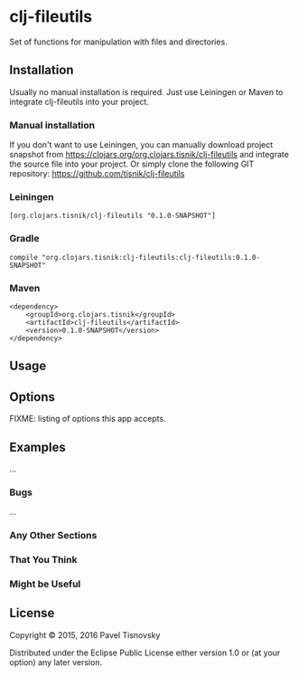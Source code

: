 # clj-fileutils

Set of functions for manipulation with files and directories.

## Installation

Usually no manual installation is required. Just use Leiningen or Maven to
integrate clj-fileutils into your project.

### Manual installation

If you don't want to use Leiningen, you can manually download project snapshot
from https://clojars.org/org.clojars.tisnik/clj-fileutils and integrate the
source file into your project. Or simply clone the following GIT repository:
https://github.com/tisnik/clj-fileutils

### Leiningen

    [org.clojars.tisnik/clj-fileutils "0.1.0-SNAPSHOT"]

### Gradle

    compile "org.clojars.tisnik:clj-fileutils:clj-fileutils:0.1.0-SNAPSHOT"

### Maven

    <dependency>
        <groupId>org.clojars.tisnik</groupId>
        <artifactId>clj-fileutils</artifactId>
        <version>0.1.0-SNAPSHOT</version>
    </dependency>

## Usage


## Options

FIXME: listing of options this app accepts.

## Examples

...

### Bugs

...

### Any Other Sections
### That You Think
### Might be Useful

## License

Copyright © 2015, 2016 Pavel Tisnovsky

Distributed under the Eclipse Public License either version 1.0 or (at your
option) any later version.


